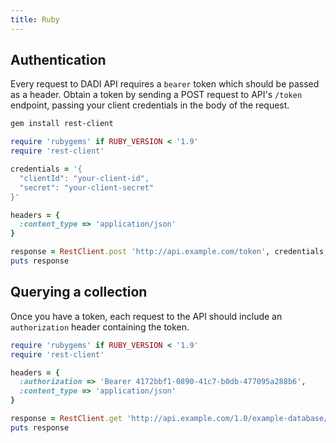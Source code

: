 ```yaml
---
title: Ruby
---
```


## Authentication

Every request to DADI API requires a `bearer` token which should be passed as a header.
Obtain a token by sending a POST request to API's `/token` endpoint, passing your client credentials in the body of the request.

```bash
gem install rest-client
```

```ruby
require 'rubygems' if RUBY_VERSION < '1.9'
require 'rest-client'

credentials = '{
  "clientId": "your-client-id",
  "secret": "your-client-secret"
}'

headers = {
  :content_type => 'application/json'
}

response = RestClient.post 'http://api.example.com/token', credentials, headers
puts response
```


## Querying a collection

Once you have a token, each request to the API should include an `authorization` header containing the token.

```ruby
require 'rubygems' if RUBY_VERSION < '1.9'
require 'rest-client'

headers = {
  :authorization => 'Bearer 4172bbf1-0890-41c7-b0db-477095a288b6',
  :content_type => 'application/json'
}

response = RestClient.get 'http://api.example.com/1.0/example-database/example-collection', headers
puts response
```